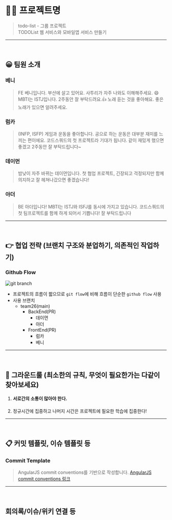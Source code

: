 # 👨‍💻 프로젝트명
> todo-list - 그룹 프로젝트 <br>
TODOList 웹 서비스와 모바일앱 서비스 만들기

- - -
<br>

## 😀 팀원 소개
### 베니 <br>
> FE 베니입니다. 부산에 살고 있어요. 사투리가 자주 나와도 이해해주세요. 😄 MBTI는 ISTJ입니다. 2주동안 잘 부탁드려요.:+1: 노래 듣는 것을 좋아해요. 좋은 노래가 있으면 알려주세요.

### 럼카 <br>
> (INFP, ISFP)
게임과 운동을 좋아합니다.
공으로 하는 운동은 대부분 재미를 느끼는 편이에요.
코드스쿼드의 첫 프로젝트라 기대가 됩니다.
같이 재밌게 했으면 좋겠고 2주동안 잘 부탁드립니다~

### 데이먼 <br>
> 밤낮이 자주 바뀌는 데이먼입니다. 첫 협업 프로젝트, 긴장되고 걱정되지만 함께 의지하고 잘 헤쳐나갔으면 좋겠습니다!

### 아더 <br>
> BE 아더입니다! MBTI는 ISTJ와 ISFJ를 동시에 가지고 있습니다.
코드스쿼드의 첫 팀프로젝트를 함께 하게 되어서 기쁩니다! 잘 부탁드립니다

- - -
<br>

## 👉 협업 전략 (브랜치 구조와 분업하기, 의존적인 작업하기)
### Github Flow 
![git branch](https://user-images.githubusercontent.com/29879110/161503634-5cb4ffe4-9646-43bc-8a78-9b87356ffbee.png)
  - 프로젝트의 흐름이 짧으므로 `git flow`에 비해 흐름이 단순한 `github flow` 사용
  - 사용 브랜치
    - team26(main)
      - BackEnd(PR) 
        - 데이먼 
        - 아더
      - FrontEnd(PR)
        - 럼카
        - 베니   
- - -
<br>

## 📜 그라운드룰 (최소한의 규칙, 무엇이 필요한가는 다같이 찾아보세요)
  1. #### 서로간의 소통이 많아야 한다.
  2. 정규시간에 집중하고 나머지 시간은 프로젝트에 필요한 학습에 집중한다!
- - -
<br>

## 📋 커밋 템플릿, 이슈 템플릿 등
### Commit Template
> AngularJS commit conventions를 기반으로 작성합니다.
[AngularJS commit conventions 링크](https://docs.google.com/document/d/1QrDFcIiPjSLDn3EL15IJygNPiHORgU1_OOAqWjiDU5Y/edit)
- - -
<br>

##  회의록/이슈/위키 연결 등



